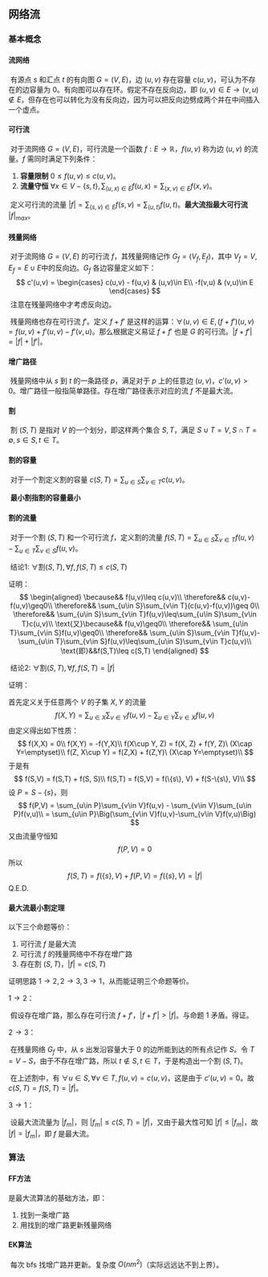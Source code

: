## 网络流

### 基本概念

#### 流网络

​	有源点 $s$ 和汇点 $t$ 的有向图 $G=(V,E)$，边 $(u,v)$ 存在容量 $c(u, v)$，可认为不存在的边容量为 $0$。有向图可以存在环。假定不存在反向边，即 $(u,v)\in E\rightarrow (v,u)\notin E$，但存在也可以转化为没有反向边，因为可以把反向边劈成两个并在中间插入一个虚点。

#### 可行流

​	对于流网络 $G=(V,E)$，可行流是一个函数 $f:E\rightarrow \mathbb{R}$，$f(u,v)$ 称为边 $(u,v)$ 的流量。$f$ 需同时满足下列条件：

1.   **容量限制** $0\leq f(u, v) \leq c(u,v)$。
2.   **流量守恒** $\forall x\in V-\{s,t\},\sum_{(u,x)\in E}f(u,x) = \sum_{(x,v)\in E}f(x,v)$。

​	定义可行流的流量 $|f| = \sum_{(s,v)\in E}f(s,v) = \sum_{(u,t)}f(u,t)$。**最大流指最大可行流** $|f|_{max}$。

#### 残量网络

​	对于流网络 $G=(V,E)$ 的可行流 $f$，其残量网络记作 $G_f = (V_f, E_f)$，其中 $V_f=V,E_f=E \cup E\text{中的反向边}$。$G_f$ 各边容量定义如下：
$$
c'(u,v) = 
\begin{cases}
c(u,v) - f(u,v) & (u,v)\in E\\
-f(v,u) & (v,u)\in E
\end{cases}
$$
​	注意在残量网络中才考虑反向边。

​	残量网络也存在可行流 $f'$。定义 $f+f'$ 是这样的运算：$\forall (u,v)\in E,(f+f')(u,v)=f(u,v)+f'(u,v)-f'(v,u)$。那么根据定义易证 $f+f'$ 也是 $G$ 的可行流。$|f+f'|=|f|+|f'|$。

#### 增广路径

​	残量网络中从 $s$ 到 $t$ 的一条路径 $p$，满足对于 $p$ 上的任意边 $(u,v)$，$c'(u,v)>0$。增广路径一般指简单路径。存在增广路径表示对应的流 $f$ 不是最大流。



#### 割

​	割 $(S,T)$ 是指对 $V$ 的一个划分，即这样两个集合 $S,T$，满足 $S\cup T=V,S\cap T=\emptyset,s\in S,t\in T$。

#### 割的容量

​	对于一个割定义割的容量 $c(S,T)=\sum_{u\in S}\sum_{v\in T}c(u,v)$。

​	**最小割指割的容量最小**

#### 割的流量

​	对于一个割 $(S,T)$ 和一个可行流 $f$，定义割的流量 $f(S,T)=\sum_{u\in S}\sum_{v\in T}f(u,v) - \sum_{u\in T}\sum_{v\in S}f(u,v)$。



​	$\text{结论1: }\forall \text{割}(S,T),\forall f, f(S,T)\leq c(S,T)$

证明：
$$
\begin{aligned}
\because&& f(u,v)\leq c(u,v)\\
\therefore&& c(u,v)-f(u,v)\geq0\\
\therefore&& \sum_{u\in S}\sum_{v\in T}(c(u,v)-f(u,v))\geq 0\\
\therefore&& \sum_{u\in S}\sum_{v\in T}f(u,v)\leq\sum_{u\in S}\sum_{v\in T}c(u,v)\\
\text{又}\because&& f(u,v)\geq0\\
\therefore&& \sum_{u\in T}\sum_{v\in S}f(u,v)\geq0\\
\therefore&& \sum_{u\in S}\sum_{v\in T}f(u,v)-\sum_{u\in T}\sum_{v\in S}f(u,v)\leq\sum_{u\in S}\sum_{v\in T}c(u,v)\\
\text{即}&&f(S,T)\leq c(S,T)
\end{aligned}
$$


​	$\text{结论2: }\forall \text{割}(S,T),\forall f, f(S,T)=|f|$

证明：

首先定义关于任意两个 $V$ 的子集 $X,Y$ 的流量
$$
f(X,Y)=\sum_{u\in X}\sum_{v\in Y}f(u,v) - \sum_{u\in Y}\sum_{v\in X}f(u,v)
$$
由定义得出如下性质：
$$
f(X,X) = 0\\
f(X,Y) = -f(Y,X)\\
f(X\cup Y, Z) = f(X, Z) + f(Y, Z)\ (X\cap Y=\emptyset)\\
f(Z, X\cup Y) = f(Z,X) + f(Z,Y)\ (X\cap Y=\emptyset)\\
$$
于是有
$$
f(S,V) = f(S,T) + f(S, S)\\
f(S,T) = f(S,V) = f(\{s\}, V) + f(S-\{s\}, V)\\
$$
设 $P = S - \{s\}$，则
$$
f(P,V) = \sum_{u\in P}\sum_{v\in V}f(u,v) - \sum_{v\in V}\sum_{u\in P}f(v,u)\\
= \sum_{u\in P}\Big(\sum_{v\in V}f(u,v)-\sum_{v\in V}f(v,u)\Big)
$$
又由流量守恒知
$$
f(P,V) = 0
$$
所以
$$
f(S,T) = f(\{s\},V) + f(P,V) = f(\{s\},V) = |f|
$$
Q.E.D.

#### 最大流最小割定理

以下三个命题等价：

1.   可行流 $f$ 是最大流
2.   可行流 $f$ 的残量网络中不存在增广路
3.   存在割 $(S,T)$，$|f|=c(S,T)$

证明思路 $1\rightarrow2,2\rightarrow3,3\rightarrow1$，从而能证明三个命题等价。

$1\rightarrow2$：

​	假设存在增广路，那么存在可行流 $f + f'$，$|f+f'|>|f|$。与命题 1 矛盾。得证。

$2\rightarrow3$：

​	在残量网络 $G_f$ 中，从 $s$ 出发沿容量大于 $0$ 的边所能到达的所有点记作 $S$。令 $T = V - S$，由于不存在增广路，所以 $t \notin S, t\in T$，于是构造出一个割 $(S,T)$。

​	在上述割中，有 $\forall u\in S,\forall v\in T,f(u,v)=c(u,v)$，这是由于 $c'(u,v) = 0$。故 $c(S,T) = f(S,T) = |f|$。

$3\rightarrow1$：

​	设最大流流量为 $|f_m|$，则 $|f_m|\leq c(S,T) = |f|$，又由于最大性可知 $|f|\leq |f_m|$，故 $|f| = |f_m|$，即 $f$ 是最大流。



### 算法

#### FF方法

是最大流算法的基础方法，即：

1.   找到一条增广路
2.   用找到的增广路更新残量网络

#### EK算法

​	每次 bfs 找增广路并更新。复杂度 $O(nm^2)$（实际远远达不到上界）。

